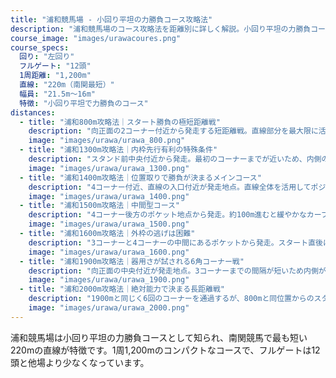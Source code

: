 ```yaml
---
title: "浦和競馬場 - 小回り平坦の力勝負コース攻略法"
description: "浦和競馬場のコース攻略法を距離別に詳しく解説。小回り平坦の力勝負コースの特性、南関最短直線の特徴、各距離の攻略ポイントを分析。"
course_image: "images/urawacoures.png"
course_specs:
  回り: "左回り"
  フルゲート: "12頭"
  1周距離: "1,200m"
  直線: "220m（南関最短）"
  幅員: "21.5m〜16m"
  特徴: "小回り平坦で力勝負のコース"
distances:
  - title: "浦和800m攻略法｜スタート勝負の極短距離戦"
    description: "向正面の2コーナー付近から発走する短距離戦。直線部分を最大限に活用した序盤のポジション争いが重要で、出遅れは致命的となる。内側の枠番で出足が鈍ると、外側の馬に進路を塞がれ、巻き返しは非常に困難。スタートダッシュの良し悪しが結果を左右する、典型的なスプリント戦といえる。"
    image: "images/urawa/urawa_800.png"
  - title: "浦和1300m攻略法｜内枠先行有利の特殊条件"
    description: "スタンド前中央付近から発走。最初のコーナーまでが近いため、内側の枠番が有利に働く傾向が強い。流れは比較的穏やかになりやすく、前に位置できるかどうかが重要なポイント。主に下級クラスで施行されるが、この距離に特化した適性を持つ馬が存在することも特徴的。過去の距離別成績を確認することが予想の参考になる。"
    image: "images/urawa/urawa_1300.png"
  - title: "浦和1400m攻略法｜位置取りで勝負が決まるメインコース"
    description: "4コーナー付近、直線の入口付近が発走地点。直線全体を活用してポジション取りが可能で、外側の枠番の馬は内を確認しながら走れる利点がある。内側の枠番はスタートが重要で、出遅れると包まれるリスクがある。流れは速くなる傾向があり、差し脚も効きやすい条件。交流重賞から一般競走まで幅広く使用される、浦和競馬場の主要距離である。"
    image: "images/urawa/urawa_1400.png"
  - title: "浦和1500m攻略法｜中間型コース"
    description: "4コーナー後方のポケット地点から発走。約100m進むと緩やかなカーブに入るため、内側の馬はやや制約を受けることがある。2007年に設定された比較的新しい距離で、定員は1400mと同様の12頭。1400mより特殊性は低いが、1600mほど極端でもない、バランスの取れたコース設定。"
    image: "images/urawa/urawa_1500.png"
  - title: "浦和1600m攻略法｜外枠の逃げは困難"
    description: "3コーナーと4コーナーの中間にあるポケットから発走。スタート直後にカーブを迎える、国内でも珍しい特殊なコース形態。この構造により内側の枠番が圧倒的に有利で、外側からの先行は相当なスピードがないと困難。特に逃げ・先行型の馬が外枠に入った場合は大きなハンデとなる。かつては桜花賞が行われていたが、現在は使用されていない。"
    image: "images/urawa/urawa_1600.png"
  - title: "浦和1900m攻略法｜器用さが試される6角コーナー戦"
    description: "向正面の中央付近が発走地点。3コーナーまでの間隔が短いため内側が有利だが、長距離戦で流れが緩むため外枠からでも前に行ける。特筆すべきは6つのコーナーを回ることで、高い操縦性と持続力が要求される。現在は使用されていない。"
    image: "images/urawa/urawa_1900.png"
  - title: "浦和2000m攻略法｜絶対能力で決まる長距離戦"
    description: "1900mと同じく6回のコーナーを通過するが、800mと同位置からのスタートで最初のコーナーまで余裕があるため枠順の影響は小さい。コーナーワークの巧拙は重要だが、この長距離では最終的に総合力の差が明確に表れる。後方一気の決着が少ないのも、実力差がはっきり出やすいコース特性による。"
    image: "images/urawa/urawa_2000.png"
---
```


浦和競馬場は小回り平坦の力勝負コースとして知られ、南関競馬で最も短い220mの直線が特徴です。1周1,200mのコンパクトなコースで、フルゲートは12頭と他場より少なくなっています。